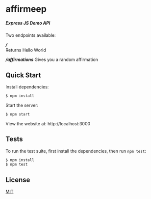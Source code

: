 # affirmeep
##### Express JS Demo API


Two endpoints available: 

***/***  
Returns Hello World 

***/affirmations*** 
Gives you a random affirmation


## Quick Start

  Install dependencies:

```bash
$ npm install
```

  Start the server:

```bash
$ npm start
```

  View the website at: http://localhost:3000

## Tests

  To run the test suite, first install the dependencies, then run `npm test`:

```bash
$ npm install
$ npm test
```

## License

  [MIT](LICENSE)
